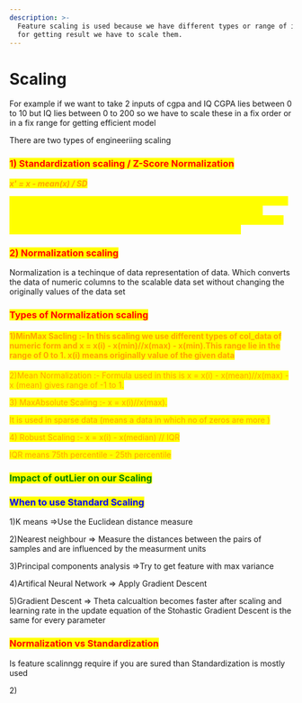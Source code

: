 ```yaml
---
description: >-
  Feature scaling is used because we have different types or range of inputs so
  for getting result we have to scale them.
---
```


# Scaling

For example if we want to take 2 inputs of cgpa and IQ CGPA lies between 0 to 10 but IQ lies between 0 to 200 so we have to scale these in a fix order or in a fix range for getting efficient model&#x20;

There are two types of engineeriing scaling&#x20;

### <mark style="color:red;">1) Standardization scaling / Z-Score Normalization</mark>

_<mark style="color:orange;">**x' = x - mean(x) / SD**</mark>_&#x20;

<mark style="color:yellow;">x' refers the new col scaled data col and x refers originally value of that col and then we sub the mean of data and divide by SD means standard Deviation We find a new col data\_set in which we get all values are scaled and the mean of these values are 0 and standard deviation is 1</mark>

### <mark style="color:red;">2) Normalization scaling</mark>

Normalization is a techinque of data representation of data. Which converts the data of numeric columns to the scalable data set without changing the originally values of the data set&#x20;

### <mark style="color:red;">Types of Normalization scaling</mark>

#### <mark style="color:orange;">1)MinMax Sacling :- In this scaling we use different types of col\_data of numeric form and x = x(i) - x(min)//x(max) - x(min).This  range lie  in the range of  0 to 1. x(i) means originally value of the given data</mark>

<mark style="color:orange;">2)Mean Normalization :- Formula used in this is x = x(i) - x(mean)//x(max) - x (mean)  gives range of -1 to 1.</mark>

<mark style="color:orange;">3) MaxAbsolute Scaling :- x  = x(i)//x(max).</mark>

<mark style="color:orange;">It is used in sparse data (means a data in which no of zeros are more )</mark>

<mark style="color:orange;">4) Robust Scaling :- x = x(i) - x(median) // IQR</mark>&#x20;

<mark style="color:orange;">IQR means 75th percentile - 25th percentile</mark>

### <mark style="color:green;">Impact of outLier on our Scaling</mark>

### <mark style="color:blue;">When to use Standard Scaling</mark>

1\)K means =>Use the Euclidean distance measure&#x20;

2\)Nearest neighbour => Measure the distances between the pairs of samples and are influenced by the measurment units

3\)Principal components analysis =>Try to get feature with max variance

4\)Artifical Neural Network => Apply Gradient Descent

5\)Gradient Descent => Theta calcualtion becomes faster after scaling and learning rate in the update equation of the Stohastic Gradient Descent is the same for every parameter

### <mark style="color:red;">Normalization vs Standardization</mark>&#x20;

Is feature scalinngg require if you are  sured than Standardization is mostly used&#x20;

2\)&#x20;
